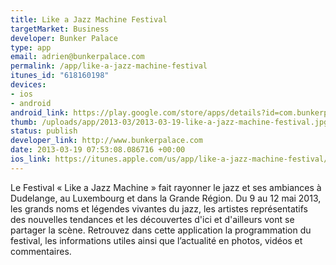 ```yaml
--- 
title: Like a Jazz Machine Festival
targetMarket: Business
developer: Bunker Palace
type: app
email: adrien@bunkerpalace.com
permalink: /app/like-a-jazz-machine-festival
itunes_id: "618160198"
devices: 
- ios
- android
android_link: https://play.google.com/store/apps/details?id=com.bunkerpalace.jazzmachine
thumb: /uploads/app/2013-03/2013-03-19-like-a-jazz-machine-festival.jpg
status: publish
developer_link: http://www.bunkerpalace.com
date: 2013-03-19 07:53:08.086716 +00:00
ios_link: https://itunes.apple.com/us/app/like-a-jazz-machine-festival/id618160198?mt=8
---
```


Le Festival « Like a Jazz Machine » fait rayonner le jazz et ses ambiances à Dudelange, au Luxembourg et dans la Grande Région.
Du 9 au 12 mai 2013, les grands noms et légendes vivantes du jazz, les artistes représentatifs des nouvelles tendances et les découvertes d'ici et d'ailleurs vont se partager la scène.
Retrouvez dans cette application la programmation du festival, les informations utiles ainsi que l’actualité en photos, vidéos et commentaires.
